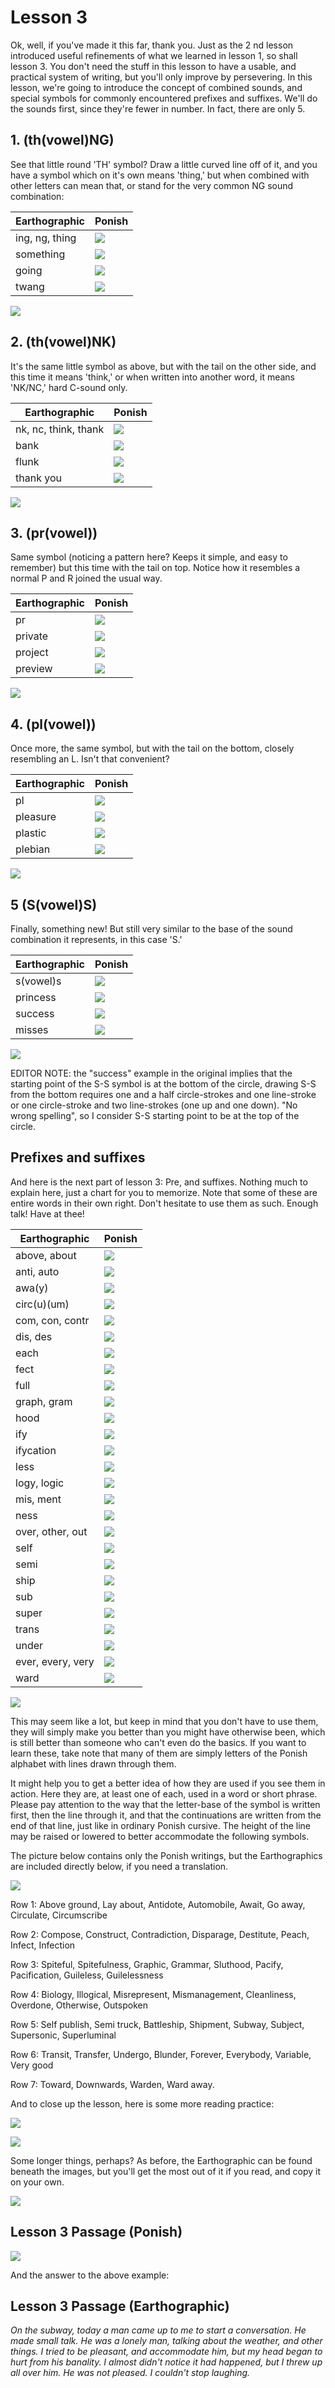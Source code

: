 # Lesson 3

Ok, well, if you've made it this far, thank you. Just as the 2 nd lesson
introduced useful refinements of what we learned in lesson 1, so shall lesson 3.
You don't need the stuff in this lesson to have a usable, and practical system
of writing, but you'll only improve by persevering. In this lesson, we're going
to introduce the concept of combined sounds, and special symbols for commonly
encountered prefixes and suffixes. We'll do the sounds first, since they're
fewer in number. In fact, there are only 5.

## 1. (th(vowel)NG)

See that little round 'TH' symbol? Draw a little curved line off of it, and you
have a symbol which on it's own means 'thing,' but when combined with other
letters can mean that, or stand for the very common NG sound combination:

| Earthographic  | Ponish                        |
| -------------- | ----------------------------- |
| ing, ng, thing | ![](./lesson-3/thing.svg)     |
| something      | ![](./lesson-3/something.svg) |
| going          | ![](./lesson-3/going.svg)     |
| twang          | ![](./lesson-3/twang.svg)     |

![](./original-images/033.png)

## 2. (th(vowel)NK)

It's the same little symbol as above, but with the tail on the other side, and
this time it means 'think,' or when written into another word, it means 'NK/NC,'
hard C-sound only.

| Earthographic        | Ponish                        |
| -------------------- | ----------------------------- |
| nk, nc, think, thank | ![](./lesson-3/think.svg)     |
| bank                 | ![](./lesson-3/bank.svg)      |
| flunk                | ![](./lesson-3/flunk.svg)     |
| thank you            | ![](./lesson-3/thank-you.svg) |

![](./original-images/034.png)

## 3. (pr(vowel))

Same symbol (noticing a pattern here? Keeps it simple, and easy to remember) but
this time with the tail on top. Notice how it resembles a normal P and R joined
the usual way.

| Earthographic        | Ponish                        |
| -------------------- | ----------------------------- |
| pr                   | ![](./lesson-3/pr.svg)        |
| private              | ![](./lesson-3/private.svg)   |
| project              | ![](./lesson-3/project.svg)   |
| preview              | ![](./lesson-3/preview.svg)   |

![](./original-images/035.png)

## 4. (pl(vowel))

Once more, the same symbol, but with the tail on the bottom, closely resembling
an L. Isn't that convenient?

| Earthographic        | Ponish                        |
| -------------------- | ----------------------------- |
| pl                   | ![](./lesson-3/pl.svg)    |
| pleasure             | ![](./lesson-3/pleasure.svg)  |
| plastic              | ![](./lesson-3/plastic.svg)   |
| plebian              | ![](./lesson-3/plebian.svg)   |

![](./original-images/036.png)

## 5 (S(vowel)S)

Finally, something new! But still very similar to the base of the sound
combination it represents, in this case 'S.'

| Earthographic        | Ponish                        |
| -------------------- | ----------------------------- |
| s(vowel)s            | ![](./lesson-3/ss.svg)        |
| princess             | ![](./lesson-3/princess.svg)  |
| success              | ![](./lesson-3/success.svg)   |
| misses               | ![](./lesson-3/misses.svg)    |

![](./original-images/037.png)

EDITOR NOTE: the "success" example in the original implies that the starting point of the
S-S symbol is at the bottom of the circle, drawing S-S from the bottom requires
one and a half circle-strokes and one line-stroke or
one circle-stroke and two line-strokes (one up and one down).
"No wrong spelling", so I consider S-S starting point to be at the top of the circle.

## Prefixes and suffixes

And here is the next part of lesson 3: Pre, and suffixes. Nothing much to
explain here, just a chart for you to memorize. Note that some of these are
entire words in their own right. Don't hesitate to use them as such. Enough
talk! Have at thee!

| Earthographic     | Ponish                                |
| ----------------- | ------------------------------------- |
| above, about      | ![](./lesson-3/affixes/above.svg)     |
| anti, auto        | ![](./lesson-3/affixes/anti.svg)      |
| awa(y)            | ![](./lesson-3/affixes/away.svg)      |
| circ(u)(um)       | ![](./lesson-3/affixes/circ.svg)      |
| com, con, contr   | ![](./lesson-3/affixes/com.svg)       |
| dis, des          | ![](./lesson-3/affixes/dis.svg)       |
| each              | ![](./lesson-3/affixes/each.svg)      |
| fect              | ![](./lesson-3/affixes/fect.svg)      |
| full              | ![](./lesson-3/affixes/full.svg)      |
| graph, gram       | ![](./lesson-3/affixes/graph.svg)     |
| hood              | ![](./lesson-3/affixes/hood.svg)      |
| ify               | ![](./lesson-3/affixes/ify.svg)       |
| ifycation         | ![](./lesson-3/affixes/ifycation.svg) |
| less              | ![](./lesson-3/affixes/less.svg)      |
| logy, logic       | ![](./lesson-3/affixes/logy.svg)      |
| mis, ment         | ![](./lesson-3/affixes/mis.svg)       |
| ness              | ![](./lesson-3/affixes/ness.svg)      |
| over, other, out  | ![](./lesson-3/affixes/over.svg)      |
| self              | ![](./lesson-3/affixes/self.svg)      |
| semi              | ![](./lesson-3/affixes/semi.svg)      |
| ship              | ![](./lesson-3/affixes/ship.svg)      |
| sub               | ![](./lesson-3/affixes/sub.svg)       |
| super             | ![](./lesson-3/affixes/super.svg)     |
| trans             | ![](./lesson-3/affixes/trans.svg)     |
| under             | ![](./lesson-3/affixes/under.svg)     |
| ever, every, very | ![](./lesson-3/affixes/ever.svg)      |
| ward              | ![](./lesson-3/affixes/ward.svg)      |

![](./original-images/038.png)

This may seem like a lot, but keep in mind that you don't have to use them, they
will simply make you better than you might have otherwise been, which is still
better than someone who can't even do the basics. If you want to learn these,
take note that many of them are simply letters of the Ponish alphabet with lines
drawn through them.

It might help you to get a better idea of how they are used if you see them in
action. Here they are, at least one of each, used in a word or short phrase.
Please pay attention to the way that the letter-base of the symbol is written
first, then the line through it, and that the continuations are written from the
end of that line, just like in ordinary Ponish cursive. The height of the line
may be raised or lowered to better accommodate the following symbols.

The picture below contains only the Ponish writings, but the Earthographics are
included directly below, if you need a translation.

![](./original-images/039.png)


Row 1: Above ground, Lay about, Antidote, Automobile, Await, Go away, Circulate, Circumscribe

Row 2: Compose, Construct, Contradiction, Disparage, Destitute, Peach, Infect, Infection

Row 3: Spiteful, Spitefulness, Graphic, Grammar, Sluthood, Pacify, Pacification, Guileless, Guilelessness

Row 4: Biology, Illogical, Misrepresent, Mismanagement, Cleanliness, Overdone,
Otherwise, Outspoken

Row 5: Self publish, Semi truck, Battleship, Shipment, Subway, Subject, Supersonic, Superluminal

Row 6: Transit, Transfer, Undergo, Blunder, Forever, Everybody, Variable, Very good

Row 7: Toward, Downwards, Warden, Ward away.

And to close up the lesson, here is some more reading practice:

![](./original-images/040.png)

![](./original-images/041.png)

Some longer things, perhaps? As before, the Earthographic can be found beneath
the images, but you'll get the most out of it if you read, and copy it on your
own.

![](./original-images/042.png)


## Lesson 3 Passage (Ponish)

![](./original-images/043.png)

And the answer to the above example:

## Lesson 3 Passage (Earthographic)

*On the subway, today a man came up to me to start a conversation. He made small
talk. He was a lonely man, talking about the weather, and other things. I tried
to be pleasant, and accommodate him, but my head began to hurt from his
banality. I almost didn't notice it had happened, but I threw up all over him.
He was not pleased. I couldn't stop laughing.*
